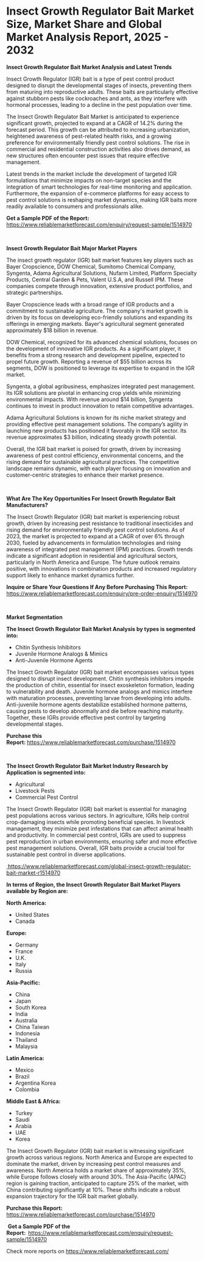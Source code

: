 <p><h1>Insect Growth Regulator Bait Market Size, Market Share and Global Market Analysis Report, 2025 - 2032</h1></p><p><strong>Insect Growth Regulator Bait Market Analysis and Latest Trends</strong></p>
<p><p>Insect Growth Regulator (IGR) bait is a type of pest control product designed to disrupt the developmental stages of insects, preventing them from maturing into reproductive adults. These baits are particularly effective against stubborn pests like cockroaches and ants, as they interfere with hormonal processes, leading to a decline in the pest population over time.</p><p>The Insect Growth Regulator Bait Market is anticipated to experience significant growth, projected to expand at a CAGR of 14.2% during the forecast period. This growth can be attributed to increasing urbanization, heightened awareness of pest-related health risks, and a growing preference for environmentally friendly pest control solutions. The rise in commercial and residential construction activities also drives demand, as new structures often encounter pest issues that require effective management.</p><p>Latest trends in the market include the development of targeted IGR formulations that minimize impacts on non-target species and the integration of smart technologies for real-time monitoring and application. Furthermore, the expansion of e-commerce platforms for easy access to pest control solutions is reshaping market dynamics, making IGR baits more readily available to consumers and professionals alike.</p></p>
<p><strong>Get a Sample PDF of the Report:&nbsp;</strong> <a href="https://www.reliablemarketforecast.com/enquiry/request-sample/1514970?utm_campaign=1840&utm_medium=2&utm_source=Github&utm_content=ia&utm_term=18012025&utm_id=insect-growth-regulator-bait">https://www.reliablemarketforecast.com/enquiry/request-sample/1514970</a></p>
<p>&nbsp;</p>
<p><strong>Insect Growth Regulator Bait Major Market Players</strong></p>
<p><p>The insect growth regulator (IGR) bait market features key players such as Bayer Cropscience, DOW Chemical, Sumitomo Chemical Company, Syngenta, Adama Agricultural Solutions, Nufarm Limited, Platform Specialty Products, Central Garden & Pets, Valent U.S.A, and Russell IPM. These companies compete through innovation, extensive product portfolios, and strategic partnerships.</p><p>Bayer Cropscience leads with a broad range of IGR products and a commitment to sustainable agriculture. The company's market growth is driven by its focus on developing eco-friendly solutions and expanding its offerings in emerging markets. Bayer's agricultural segment generated approximately $18 billion in revenue.</p><p>DOW Chemical, recognized for its advanced chemical solutions, focuses on the development of innovative IGR products. As a significant player, it benefits from a strong research and development pipeline, expected to propel future growth. Reporting a revenue of $55 billion across its segments, DOW is positioned to leverage its expertise to expand in the IGR market.</p><p>Syngenta, a global agribusiness, emphasizes integrated pest management. Its IGR solutions are pivotal in enhancing crop yields while minimizing environmental impacts. With revenue around $14 billion, Syngenta continues to invest in product innovation to retain competitive advantages.</p><p>Adama Agricultural Solutions is known for its niche market strategy and providing effective pest management solutions. The company’s agility in launching new products has positioned it favorably in the IGR sector. Its revenue approximates $3 billion, indicating steady growth potential.</p><p>Overall, the IGR bait market is poised for growth, driven by increasing awareness of pest control efficiency, environmental concerns, and the rising demand for sustainable agricultural practices. The competitive landscape remains dynamic, with each player focusing on innovation and customer-centric strategies to enhance their market presence.</p></p>
<p>&nbsp;</p>
<p><strong>What Are The Key Opportunities For Insect Growth Regulator Bait Manufacturers?</strong></p>
<p><p>The Insect Growth Regulator (IGR) bait market is experiencing robust growth, driven by increasing pest resistance to traditional insecticides and rising demand for environmentally friendly pest control solutions. As of 2023, the market is projected to expand at a CAGR of over 6% through 2030, fueled by advancements in formulation technologies and rising awareness of integrated pest management (IPM) practices. Growth trends indicate a significant adoption in residential and agricultural sectors, particularly in North America and Europe. The future outlook remains positive, with innovations in combination products and increased regulatory support likely to enhance market dynamics further.</p></p>
<p><strong>Inquire or Share Your Questions If Any Before Purchasing This Report:</strong> <a href="https://www.reliablemarketforecast.com/enquiry/pre-order-enquiry/1514970?utm_campaign=1840&utm_medium=2&utm_source=Github&utm_content=ia&utm_term=18012025&utm_id=insect-growth-regulator-bait">https://www.reliablemarketforecast.com/enquiry/pre-order-enquiry/1514970</a></p>
<p>&nbsp;</p>
<p><strong>Market Segmentation</strong></p>
<p><strong>The Insect Growth Regulator Bait Market Analysis by types is segmented into:</strong></p>
<p><ul><li>Chitin Synthesis Inhibitors</li><li>Juvenile Hormone Analogs & Mimics</li><li>Anti-Juvenile Hormone Agents</li></ul></p>
<p><p>The Insect Growth Regulator (IGR) bait market encompasses various types designed to disrupt insect development. Chitin synthesis inhibitors impede the production of chitin, essential for insect exoskeleton formation, leading to vulnerability and death. Juvenile hormone analogs and mimics interfere with maturation processes, preventing larvae from developing into adults. Anti-juvenile hormone agents destabilize established hormone patterns, causing pests to develop abnormally and die before reaching maturity. Together, these IGRs provide effective pest control by targeting developmental stages.</p></p>
<p><strong>Purchase this Report:&nbsp;</strong><a href="https://www.reliablemarketforecast.com/purchase/1514970?utm_campaign=1840&utm_medium=2&utm_source=Github&utm_content=ia&utm_term=18012025&utm_id=insect-growth-regulator-bait">https://www.reliablemarketforecast.com/purchase/1514970</a></p>
<p>&nbsp;</p>
<p><strong>The Insect Growth Regulator Bait Market Industry Research by Application is segmented into:</strong></p>
<p><ul><li>Agricultural</li><li>Livestock Pests</li><li>Commercial Pest Control</li></ul></p>
<p><p>The Insect Growth Regulator (IGR) bait market is essential for managing pest populations across various sectors. In agriculture, IGRs help control crop-damaging insects while promoting beneficial species. In livestock management, they minimize pest infestations that can affect animal health and productivity. In commercial pest control, IGRs are used to suppress pest reproduction in urban environments, ensuring safer and more effective pest management solutions. Overall, IGR baits provide a crucial tool for sustainable pest control in diverse applications.</p></p>
<p><a href="https://www.reliablemarketforecast.com/global-insect-growth-regulator-bait-market-r1514970?utm_campaign=1840&utm_medium=2&utm_source=Github&utm_content=ia&utm_term=18012025&utm_id=insect-growth-regulator-bait">&nbsp;https://www.reliablemarketforecast.com/global-insect-growth-regulator-bait-market-r1514970</a></p>
<p><strong>In terms of Region, the Insect Growth Regulator Bait Market Players available by Region are:</strong></p>
<p>
    <p> <strong> North America: </strong>
        <ul>
            <li>United States</li>
            <li>Canada</li>
        </ul>
        </p> 
    <p> <strong> Europe: </strong>
        <ul>
            <li>Germany</li>
            <li>France</li>
            <li>U.K.</li>
            <li>Italy</li>
            <li>Russia</li>
        </ul>
        </p> 
    <p> <strong> Asia-Pacific: </strong>
        <ul>
            <li>China</li>
            <li>Japan</li>
            <li>South Korea</li>
            <li>India</li>
            <li>Australia</li>
            <li>China Taiwan</li>
            <li>Indonesia</li>
            <li>Thailand</li>
            <li>Malaysia</li>
        </ul>
        </p> 
    <p> <strong> Latin America: </strong>
        <ul>
            <li>Mexico</li>
            <li>Brazil</li>
            <li>Argentina Korea</li>
            <li>Colombia</li>
        </ul>
        </p> 
    <p> <strong> Middle East & Africa: </strong>
        <ul>
            <li>Turkey</li>
            <li>Saudi</li>
            <li>Arabia</li>
            <li>UAE</li>
            <li>Korea</li>
        </ul>
    </p>
    </p>
<p><p>The Insect Growth Regulator (IGR) bait market is witnessing significant growth across various regions. North America and Europe are expected to dominate the market, driven by increasing pest control measures and awareness. North America holds a market share of approximately 35%, while Europe follows closely with around 30%. The Asia-Pacific (APAC) region is gaining traction, anticipated to capture 25% of the market, with China contributing significantly at 10%. These shifts indicate a robust expansion trajectory for the IGR bait market globally.</p></p>
<p><strong>Purchase this Report: </strong><a href="https://www.reliablemarketforecast.com/purchase/1514970?utm_campaign=1840&utm_medium=2&utm_source=Github&utm_content=ia&utm_term=18012025&utm_id=insect-growth-regulator-bait">https://www.reliablemarketforecast.com/purchase/1514970</a></p>
<p>&nbsp;<strong>Get a Sample PDF of the Report:&nbsp;&nbsp;</strong><a href="https://www.reliablemarketforecast.com/enquiry/request-sample/1514970?utm_campaign=1840&utm_medium=2&utm_source=Github&utm_content=ia&utm_term=18012025&utm_id=insect-growth-regulator-bait">https://www.reliablemarketforecast.com/enquiry/request-sample/1514970</a></p>
<p><strong></strong></p>
<p>Check more reports on <a href="https://www.reliablemarketforecast.com/?utm_campaign=1840&utm_medium=2&utm_source=Github&utm_content=ia&utm_term=18012025&utm_id=insect-growth-regulator-bait">https://www.reliablemarketforecast.com/</a></p>